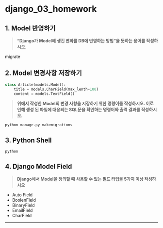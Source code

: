# django_03_homework





## 1. Model 반영하기

> **“Django가 Model에 생긴 변화를 DB에 반영하는 방법”을 뜻하는 용어를 작성하시오.**

migrate



## 2. Model 변경사항 저장하기

```python
class Article(models.Model):
    title = models.CharField(max_lenth=100)
    content = models.TextField()
```

> **위에서 작성한 Model의 변경 사항을 저장하기 위한 명령어를 작성하시오. 이로 인해 생성 된 파일에 대응되는 SQL문을 확인하는 명령어와 출력 결과를 작성하시오.**

```python
python manage.py makemigrations
```



## 3. Python Shell

```python
python
```



## 4. Django Model Field

> **Django에서 Model을 정의할 때 사용할 수 있는 필드 타입을 5가지 이상 작성하시오**

- Auto Field
- BoolenField
- BinaryField
- EmailField
- CharField



___



